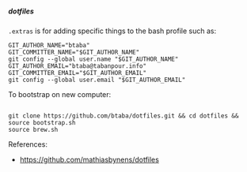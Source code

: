 ##### dotfiles

`.extras` is for adding specific things to the bash profile such as:

```
GIT_AUTHOR_NAME="btaba"
GIT_COMMITTER_NAME="$GIT_AUTHOR_NAME"
git config --global user.name "$GIT_AUTHOR_NAME"
GIT_AUTHOR_EMAIL="btaba@tabanpour.info"
GIT_COMMITTER_EMAIL="$GIT_AUTHOR_EMAIL"
git config --global user.email "$GIT_AUTHOR_EMAIL"
```

To bootstrap on new computer:

```

git clone https://github.com/btaba/dotfiles.git && cd dotfiles && source bootstrap.sh
source brew.sh

```

References:

* https://github.com/mathiasbynens/dotfiles
